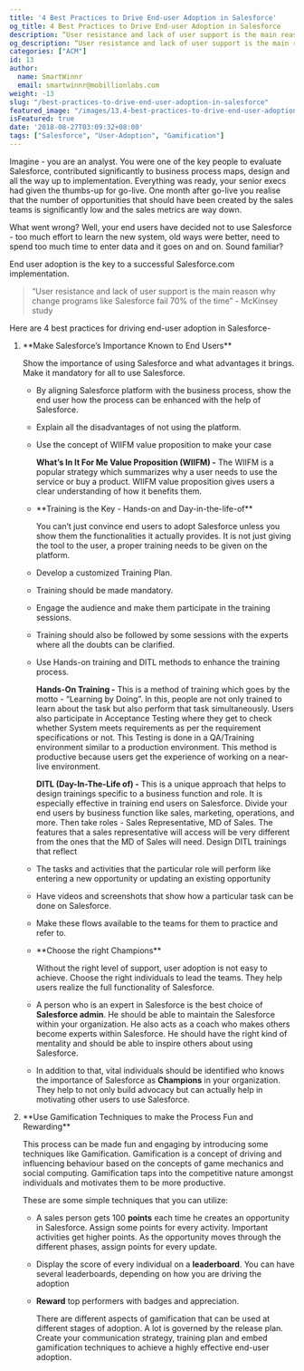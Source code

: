 ```yaml
---
title: '4 Best Practices to Drive End-user Adoption in Salesforce'
og_title: 4 Best Practices to Drive End-user Adoption in Salesforce
description: “User resistance and lack of user support is the main reason why change programs like Salesforce fail 70% of the time” - McKinsey study. Read about 4 best practices for driving end-user adoption in Salesforce
og_description: “User resistance and lack of user support is the main reason why change programs like Salesforce fail 70% of the time” - McKinsey study. Read about 4 best practices for driving end-user adoption in Salesforce
categories: ["ACM"]
id: 13
author:
  name: SmartWinnr
  email: smartwinnr@mobillionlabs.com
weight: -13
slug: "/best-practices-to-drive-end-user-adoption-in-salesforce"
featured_image: "/images/13.4-best-practices-to-drive-end-user-adoption-in-salesforce.png"
isFeatured: true
date: '2018-08-27T03:09:32+08:00'
tags: ["Salesforce", "User-Adoption", "Gamification"]
---
```


Imagine - you are an analyst. You were one of the key people to evaluate Salesforce,  contributed significantly to business process maps, design and all the way up to implementation. Everything was ready, your senior execs had given the thumbs-up for go-live. One month after go-live you realise that the number of opportunities that should have been created by the sales teams is significantly low and the sales metrics are way down.

What went wrong? Well, your end users have decided not to use Salesforce - too much effort to learn the new system, old ways were better, need to spend too much time to enter data and it goes on and on. Sound familiar?

End user adoption is the key to a successful Salesforce.com implementation.

> “User resistance and lack of user support is the main reason why change programs like Salesforce fail 70% of the time” - McKinsey study

Here are 4 best practices for driving end-user adoption in Salesforce-

<ol>
  <li class="ml-padding-top5"> **Make Salesforce’s Importance Known to End Users**</li>

  Show the importance of using Salesforce and what advantages it brings. Make it mandatory for all to use Salesforce.

* By aligning Salesforce platform with the business process, show the end user how the process can be enhanced with the help of Salesforce.

* Explain all the disadvantages of not using the platform.

* Use the concept of WIIFM value proposition to make your case

  **What’s In It For Me Value Proposition (WIIFM) -** The WIIFM is a popular strategy which summarizes why a user needs to use the service or buy a product. WIIFM value proposition gives users a clear understanding of how it benefits them.

  <li class="ml-padding-top5"> **Training is the Key - Hands-on and Day-in-the-life-of**</li>

  You can’t just convince end users to adopt Salesforce unless you show them the functionalities it actually provides. It is not just giving the tool to the user, a proper training needs to be given on the platform.

* Develop a customized Training Plan.

* Training should be made mandatory.

* Engage the audience and make them participate in the training sessions.

* Training should also be followed by some sessions with the experts where all the doubts can be clarified.

* Use Hands-on training and DITL methods to enhance the training process.

  **Hands-On Training -** This is a method of training which goes by the motto - “Learning by Doing”. In this, people are not only trained to learn about the task but also perform that task simultaneously. Users also participate in Acceptance Testing where they get to check whether System meets requirements as per the requirement specifications or not. This Testing is done in a QA/Training environment similar to a production environment. This method is productive because users get the experience of working on a near-live environment.

  **DITL (Day-In-The-Life of) -** This is a unique approach that helps to design trainings specific to a business function and role. It is especially effective in training end users on Salesforce. Divide your end users by business function like sales, marketing, operations, and more. Then take roles - Sales Representative, MD of Sales. The features that a sales representative will access will be very different from the ones that the MD of Sales will need. Design DITL trainings that reflect

* The tasks and activities that the particular role will perform like entering a new opportunity or updating an existing opportunity

* Have videos and screenshots that show how a particular task can be done on Salesforce.

* Make these flows available to the teams for them to practice and refer to.

  <li class="ml-padding-top5"> **Choose the right Champions**</li>

  Without the right level of support, user adoption is not easy to achieve. Choose the right individuals to lead the teams. They help users realize the full functionality of Salesforce.

*  A person who is an expert in Salesforce is the best choice of **Salesforce admin**. He should be able to maintain the Salesforce within your organization. He also acts as a coach who makes others become experts within Salesforce. He should have the right kind of mentality and should be able to inspire others about using Salesforce.

*  In addition to that, vital individuals should be identified who knows the importance of Salesforce as **Champions** in your organization. They help to not only build advocacy but can actually help in motivating other users to use Salesforce.

  <li class="ml-padding-top5"> **Use Gamification Techniques to make the Process Fun and Rewarding**</li>

  This process can be made fun and engaging by introducing some techniques like Gamification. Gamification is a concept of driving and influencing behaviour based on the concepts of game mechanics and social computing. Gamification taps into the competitive nature amongst individuals and motivates them to be more productive.

  These are some simple techniques that you can utilize:

* A sales person gets 100 **points** each time he creates an opportunity in Salesforce.  Assign some points for every activity. Important activities get higher points. As the opportunity moves through the different phases, assign points for every update.

* Display the score of every individual on a **leaderboard**. You can have several leaderboards, depending on how you are driving the adoption

* **Reward** top performers with badges and appreciation.

  There are different aspects of gamification that can be used at different stages of adoption. A lot is governed by the release plan. Create your communication strategy, training plan and embed gamification techniques to achieve a highly effective end-user adoption.
